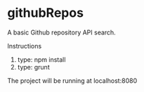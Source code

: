 githubRepos
===========
A basic Github repository API search.

Instructions

1. type: npm install
2. type: grunt

The project will be running at localhost:8080
